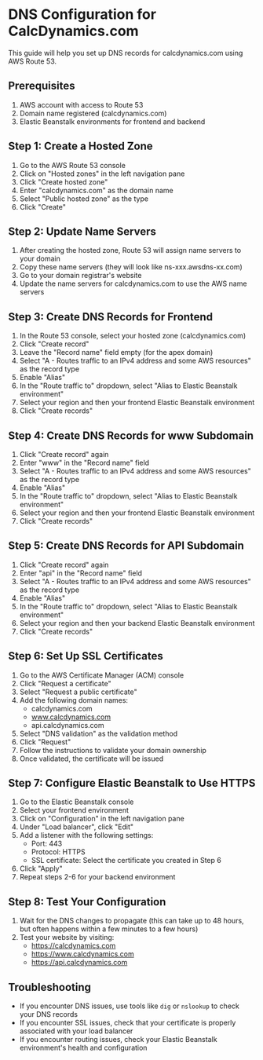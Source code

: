 # DNS Configuration for CalcDynamics.com

This guide will help you set up DNS records for calcdynamics.com using AWS Route 53.

## Prerequisites

1. AWS account with access to Route 53
2. Domain name registered (calcdynamics.com)
3. Elastic Beanstalk environments for frontend and backend

## Step 1: Create a Hosted Zone

1. Go to the AWS Route 53 console
2. Click on "Hosted zones" in the left navigation pane
3. Click "Create hosted zone"
4. Enter "calcdynamics.com" as the domain name
5. Select "Public hosted zone" as the type
6. Click "Create"

## Step 2: Update Name Servers

1. After creating the hosted zone, Route 53 will assign name servers to your domain
2. Copy these name servers (they will look like ns-xxx.awsdns-xx.com)
3. Go to your domain registrar's website
4. Update the name servers for calcdynamics.com to use the AWS name servers

## Step 3: Create DNS Records for Frontend

1. In the Route 53 console, select your hosted zone (calcdynamics.com)
2. Click "Create record"
3. Leave the "Record name" field empty (for the apex domain)
4. Select "A - Routes traffic to an IPv4 address and some AWS resources" as the record type
5. Enable "Alias"
6. In the "Route traffic to" dropdown, select "Alias to Elastic Beanstalk environment"
7. Select your region and then your frontend Elastic Beanstalk environment
8. Click "Create records"

## Step 4: Create DNS Records for www Subdomain

1. Click "Create record" again
2. Enter "www" in the "Record name" field
3. Select "A - Routes traffic to an IPv4 address and some AWS resources" as the record type
4. Enable "Alias"
5. In the "Route traffic to" dropdown, select "Alias to Elastic Beanstalk environment"
6. Select your region and then your frontend Elastic Beanstalk environment
7. Click "Create records"

## Step 5: Create DNS Records for API Subdomain

1. Click "Create record" again
2. Enter "api" in the "Record name" field
3. Select "A - Routes traffic to an IPv4 address and some AWS resources" as the record type
4. Enable "Alias"
5. In the "Route traffic to" dropdown, select "Alias to Elastic Beanstalk environment"
6. Select your region and then your backend Elastic Beanstalk environment
7. Click "Create records"

## Step 6: Set Up SSL Certificates

1. Go to the AWS Certificate Manager (ACM) console
2. Click "Request a certificate"
3. Select "Request a public certificate"
4. Add the following domain names:
   - calcdynamics.com
   - www.calcdynamics.com
   - api.calcdynamics.com
5. Select "DNS validation" as the validation method
6. Click "Request"
7. Follow the instructions to validate your domain ownership
8. Once validated, the certificate will be issued

## Step 7: Configure Elastic Beanstalk to Use HTTPS

1. Go to the Elastic Beanstalk console
2. Select your frontend environment
3. Click on "Configuration" in the left navigation pane
4. Under "Load balancer", click "Edit"
5. Add a listener with the following settings:
   - Port: 443
   - Protocol: HTTPS
   - SSL certificate: Select the certificate you created in Step 6
6. Click "Apply"
7. Repeat steps 2-6 for your backend environment

## Step 8: Test Your Configuration

1. Wait for the DNS changes to propagate (this can take up to 48 hours, but often happens within a few minutes to a few hours)
2. Test your website by visiting:
   - https://calcdynamics.com
   - https://www.calcdynamics.com
   - https://api.calcdynamics.com

## Troubleshooting

- If you encounter DNS issues, use tools like `dig` or `nslookup` to check your DNS records
- If you encounter SSL issues, check that your certificate is properly associated with your load balancer
- If you encounter routing issues, check your Elastic Beanstalk environment's health and configuration 